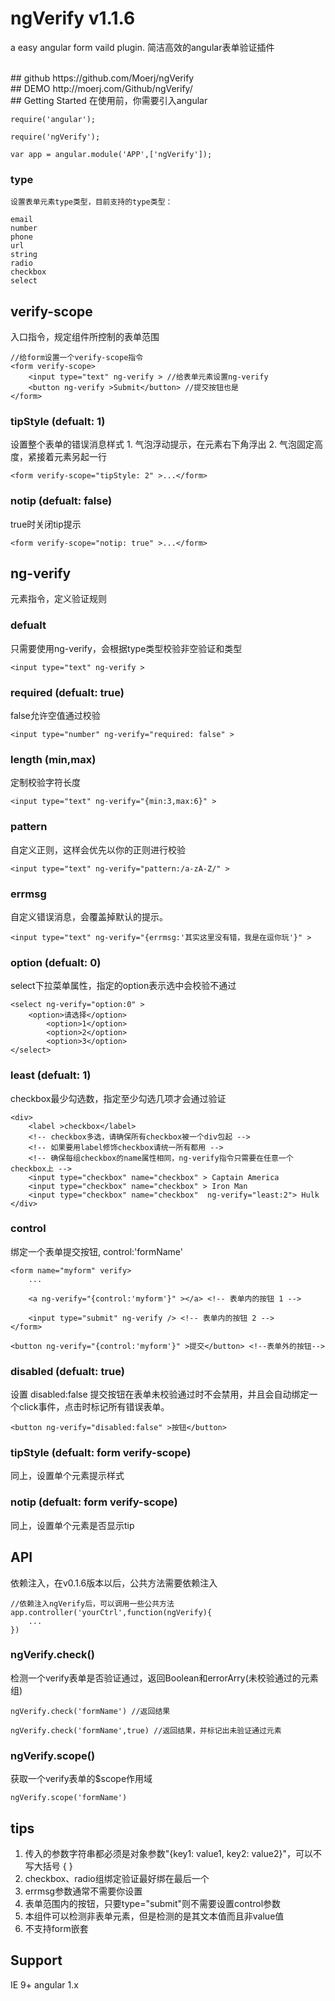 # ngVerify v1.1.6
a easy angular form vaild plugin.
简洁高效的angular表单验证插件

<br>
## github
https://github.com/Moerj/ngVerify

<br>
## DEMO
http://moerj.com/Github/ngVerify/

<br>
## Getting Started
在使用前，你需要引入angular

	require('angular');

	require('ngVerify');

	var app = angular.module('APP',['ngVerify']);

### type
	设置表单元素type类型，目前支持的type类型：

	email
	number
	phone
	url
	string
	radio
	checkbox
	select

## verify-scope
入口指令，规定组件所控制的表单范围

	//给form设置一个verify-scope指令
	<form verify-scope>
		<input type="text" ng-verify > //给表单元素设置ng-verify
		<button ng-verify >Submit</button> //提交按钮也是
  	</form>

### tipStyle (defualt: 1)
设置整个表单的错误消息样式
	1. 气泡浮动提示，在元素右下角浮出
	2. 气泡固定高度，紧接着元素另起一行

	<form verify-scope="tipStyle: 2" >...</form>

### notip (defualt: false)
true时关闭tip提示

	<form verify-scope="notip: true" >...</form>

## ng-verify
元素指令，定义验证规则

### defualt
只需要使用ng-verify，会根据type类型校验非空验证和类型

	<input type="text" ng-verify >

### required (defualt: true)
false允许空值通过校验

	<input type="number" ng-verify="required: false" >

### length (min,max)
定制校验字符长度

	<input type="text" ng-verify="{min:3,max:6}" >

### pattern
自定义正则，这样会优先以你的正则进行校验

	<input type="text" ng-verify="pattern:/a-zA-Z/" >

### errmsg
自定义错误消息，会覆盖掉默认的提示。

	<input type="text" ng-verify="{errmsg:'其实这里没有错，我是在逗你玩'}" >


### option (defualt: 0)
select下拉菜单属性，指定的option表示选中会校验不通过

	<select ng-verify="option:0" >
		<option>请选择</option>
    		<option>1</option>
    		<option>2</option>
    		<option>3</option>
	</select>

### least (defualt: 1)
checkbox最少勾选数，指定至少勾选几项才会通过验证

	<div>
		<label >checkbox</label>
		<!-- checkbox多选，请确保所有checkbox被一个div包起 -->
		<!-- 如果要用label修饰checkbox请统一所有都用 -->
		<!-- 确保每组checkbox的name属性相同，ng-verify指令只需要在任意一个checkbox上 -->
		<input type="checkbox" name="checkbox" > Captain America
		<input type="checkbox" name="checkbox" > Iron Man
		<input type="checkbox" name="checkbox"  ng-verify="least:2"> Hulk
	</div>

### control
绑定一个表单提交按钮, control:'formName'

	<form name="myform" verify>
		...

		<a ng-verify="{control:'myform'}" ></a> <!-- 表单内的按钮 1 -->

		<input type="submit" ng-verify /> <!-- 表单内的按钮 2 -->
	</form>

	<button ng-verify="{control:'myform'}" >提交</button> <!--表单外的按钮-->


### disabled (defualt: true)
设置 disabled:false 提交按钮在表单未校验通过时不会禁用，并且会自动绑定一个click事件，点击时标记所有错误表单。

	<button ng-verify="disabled:false" >按钮</button>

### tipStyle (defualt: form verify-scope)
同上，设置单个元素提示样式

### notip (defualt: form verify-scope)
同上，设置单个元素是否显示tip


## API
依赖注入，在v0.1.6版本以后，公共方法需要依赖注入

	//依赖注入ngVerify后，可以调用一些公共方法
	app.controller('yourCtrl',function(ngVerify){
		...
	})

### ngVerify.check()
检测一个verify表单是否验证通过，返回Boolean和errorArry(未校验通过的元素组)

	ngVerify.check('formName') //返回结果

	ngVerify.check('formName',true) //返回结果，并标记出未验证通过元素

### ngVerify.scope()
获取一个verify表单的$scope作用域

	ngVerify.scope('formName')


## tips
1. 传入的参数字符串都必须是对象参数"{key1: value1, key2: value2}"，可以不写大括号 { }
2. checkbox、radio组绑定验证最好绑在最后一个
3. errmsg参数通常不需要你设置
4. 表单范围内的按钮，只要type="submit"则不需要设置control参数
5. 本组件可以检测非表单元素，但是检测的是其文本值而且非value值
6. 不支持form嵌套

## Support
IE 9+
angular 1.x
